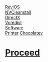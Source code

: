 [ReviOS](https://www.revi.cc/revios/download)<br>
[NVCleanstall](https://www.techpowerup.com/download/techpowerup-nvcleanstall/)<br>
[DirectX](https://www.microsoft.com/en-us/download/details.aspx?id=35)<br>
[Vcredist](https://github.com/abbodi1406/vcredist/releases)<br>
[Software](https://github.com/Hooke012/OmniGuides/blob/main/Software/Windows.txt)<br>
[Printer](https://www.epson.co.in/Support/Printers/All-In-One/L-Series/Epson-L3210/s/SPT_C11CJ68506)
[Chocolatey](https://raw.githubusercontent.com/hookstdev/OmniGuides/omni/Software/Windows.txt)

# [Proceed](https://github.com/hookstdev/OmniGuides/blob/omni/OS/Wifi.md)
